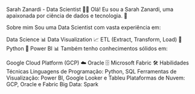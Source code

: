 Sarah Zanardi - Data Scientist 👩‍💻
Olá! Eu sou a Sarah Zanardi, uma apaixonada por ciência de dados e tecnologia. 🚀

Sobre mim
Sou uma Data Scientist com vasta experiência em:

Data Science 📊
Data Visualization 📈
ETL (Extract, Transform, Load) 🔄
Python 🐍
Power BI 📊
Também tenho conhecimentos sólidos em:

Google Cloud Platform (GCP) ☁️
Oracle 🗄️
Microsoft Fabric 🛠️
Habilidades Técnicas
Linguagens de Programação: Python, SQL
Ferramentas de Visualização: Power BI, Google Looker e Tableu
Plataformas de Nuvem: GCP, Oracle e Fabric
Big Data: Spark
